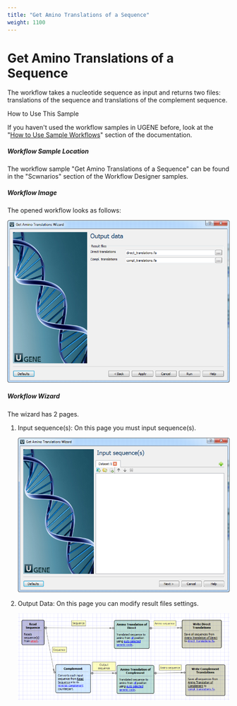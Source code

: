 ```yaml
---
title: "Get Amino Translations of a Sequence"
weight: 1100
---
```



# Get Amino Translations of a Sequence

The workflow takes a nucleotide sequence as input and returns two files: translations of the sequence and translations of the complement sequence.

How to Use This Sample

If you haven't used the workflow samples in UGENE before, look at the "[How to Use Sample Workflows](../../introduction/how-to-use-sample-workflows)" section of the documentation.

##### Workflow Sample Location

The workflow sample "Get Amino Translations of a Sequence" can be found in the "Scwnarios" section of the Workflow Designer samples.

##### Workflow Image

The opened workflow looks as follows:


![](/images/65930588/65930589.png)

##### Workflow Wizard

The wizard has 2 pages.

1.  Input sequence(s): On this page you must input sequence(s).


    ![](/images/65930588/65930590.png)

2.  Output Data: On this page you can modify result files settings.


    ![](/images/65930588/65930591.png)
